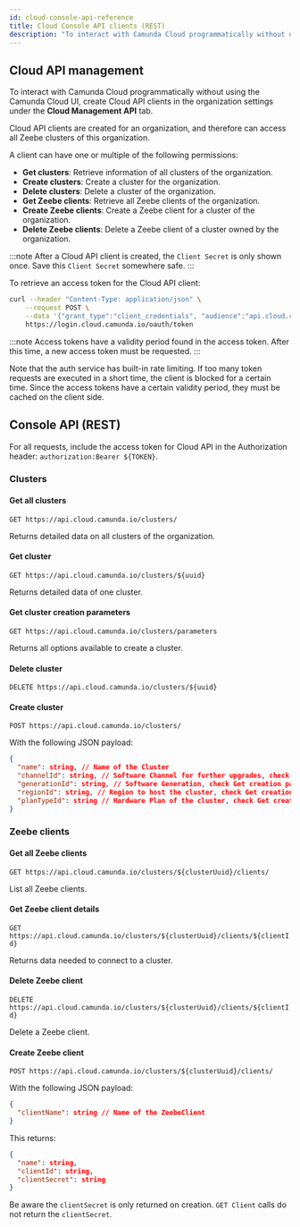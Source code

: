 ```yaml
---
id: cloud-console-api-reference
title: Cloud Console API clients (REST)
description: "To interact with Camunda Cloud programmatically without using the Camunda Cloud UI, create Cloud API clients."
---
```


## Cloud API management

To interact with Camunda Cloud programmatically without using the Camunda Cloud UI, create Cloud API clients in the organization settings under the **Cloud Management API** tab.

Cloud API clients are created for an organization, and therefore can access all Zeebe clusters of this organization.

A client can have one or multiple of the following permissions:

- **Get clusters**: Retrieve information of all clusters of the organization.
- **Create clusters**: Create a cluster for the organization.
- **Delete clusters**: Delete a cluster of the organization.
- **Get Zeebe clients**: Retrieve all Zeebe clients of the organization.
- **Create Zeebe clients**: Create a Zeebe client for a cluster of the organization.
- **Delete Zeebe clients**: Delete a Zeebe client of a cluster owned by the organization.

:::note
After a Cloud API client is created, the `Client Secret` is only shown once. Save this `Client Secret` somewhere safe.
:::

To retrieve an access token for the Cloud API client:

```bash
curl --header "Content-Type: application/json" \
    --request POST \
    --data '{"grant_type":"client_credentials", "audience":"api.cloud.camunda.io", "client_id":"XXX", "client_secret":"YYY"}' \
    https://login.cloud.camunda.io/oauth/token
```

:::note
Access tokens have a validity period found in the access token. After this time, a new access token must be requested.
:::

Note that the auth service has built-in rate limiting. If too many token requests are executed in a short time, the client is blocked for a certain time. Since the access tokens have a certain validity period, they must be cached on the client side.

## Console API (REST)

For all requests, include the access token for Cloud API in the Authorization header: `authorization:Bearer ${TOKEN}`.

### Clusters

#### Get all clusters

`GET https://api.cloud.camunda.io/clusters/`

Returns detailed data on all clusters of the organization.

#### Get cluster

`GET https://api.cloud.camunda.io/clusters/${uuid}`

Returns detailed data of one cluster.

#### Get cluster creation parameters

`GET https://api.cloud.camunda.io/clusters/parameters`

Returns all options available to create a cluster.

#### Delete cluster

`DELETE https://api.cloud.camunda.io/clusters/${uuid}`

#### Create cluster

`POST https://api.cloud.camunda.io/clusters/`

With the following JSON payload:

```json
{
  "name": string, // Name of the Cluster
  "channelId": string, // Software Channel for further upgrades, check Get creation parameters
  "generationId": string, // Software Generation, check Get creation parameters
  "regionId": string, // Region to host the cluster, check Get creation parameters
  "planTypeId": string // Hardware Plan of the cluster, check Get creation parameters
}
```

### Zeebe clients

#### Get all Zeebe clients

`GET https://api.cloud.camunda.io/clusters/${clusterUuid}/clients/`

List all Zeebe clients.

#### Get Zeebe client details

`GET https://api.cloud.camunda.io/clusters/${clusterUuid}/clients/${clientId}`

Returns data needed to connect to a cluster.

#### Delete Zeebe client

`DELETE https://api.cloud.camunda.io/clusters/${clusterUuid}/clients/${clientId}`

Delete a Zeebe client.

#### Create Zeebe client

`POST https://api.cloud.camunda.io/clusters/${clusterUuid}/clients/`

With the following JSON payload:

```json
{
  "clientName": string // Name of the ZeebeClient
}
```

This returns:

```json
{
  "name": string,
  "clientId": string,
  "clientSecret": string
}
```

Be aware the `clientSecret` is only returned on creation. `GET Client` calls do not return the `clientSecret`.
